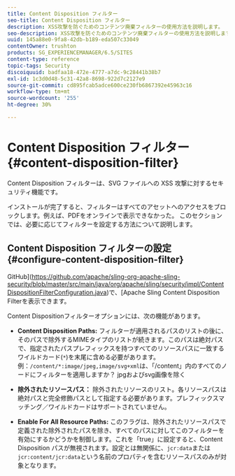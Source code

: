 ```yaml
---
title: Content Disposition フィルター
seo-title: Content Disposition フィルター
description: XSS攻撃を防ぐためのコンテンツ廃棄フィルターの使用方法を説明します。
seo-description: XSS攻撃を防ぐためのコンテンツ廃棄フィルターの使用方法を説明します。
uuid: 145a88e0-9fa8-42db-b189-eda507c33049
contentOwner: trushton
products: SG_EXPERIENCEMANAGER/6.5/SITES
content-type: reference
topic-tags: Security
discoiquuid: badfaa18-472e-4777-a7dc-9c28441b38b7
exl-id: 1c3d0d48-5c31-42a8-8698-922d7c2127e9
source-git-commit: cd895fcab5adce600ce230fb6867392e45963c16
workflow-type: tm+mt
source-wordcount: '255'
ht-degree: 30%

---
```


# Content Disposition フィルター {#content-disposition-filter}

Content Disposition フィルターは、SVG ファイルへの XSS 攻撃に対するセキュリティ機能です。

インストールが完了すると、フィルターはすべてのアセットへのアクセスをブロックします。例えば、PDFをオンラインで表示できなかった。 このセクションでは、必要に応じてフィルターを設定する方法について説明します。

## Content Disposition フィルターの設定  {#configure-content-disposition-filter}

GitHub](https://github.com/apache/sling-org-apache-sling-security/blob/master/src/main/java/org/apache/sling/security/impl/ContentDispositionFilterConfiguration.java)で、[Apache Sling Content Disposition Filterを表示できます。

Content Dispositionフィルターオプションには、次の機能があります。

* **Content Disposition Paths:** フィルターが適用されるパスのリストの後に、そのパスで除外するMIMEタイプのリストが続きます。このパスは絶対パスで、指定されたパスプレフィックスを持つすべてのリソースパスに一致するワイルドカード(`*`)を末尾に含める必要があります。例：`/content/*:image/jpeg,image/svg+xml`は、「/content」内のすべてのノードにフィルターを適用しますか？ jpgおよびsvg画像を除く

* **除外されたリソースパス：** 除外されたリソースのリスト。各リソースパスは絶対パスと完全修飾パスとして指定する必要があります。プレフィックスマッチング／ワイルドカードはサポートされていません。

* **Enable For All Resource Paths:** このフラグは、除外されたリソースパスで定義された除外されたパスを除き、すべてのパスに対してこのフィルターを有効にするかどうかを制御します。これを「true」に設定すると、Content Disposition パスが無視されます。設定とは無関係に、`jcr:data`または`jcr:content/jcr:data`という名前のプロパティを含むリソースパスのみが対象となります。
